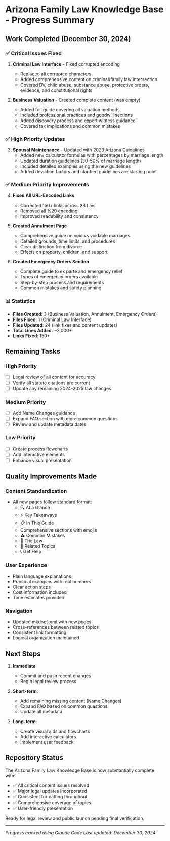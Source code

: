 # Arizona Family Law Knowledge Base - Progress Summary

## Work Completed (December 30, 2024)

### ✅ Critical Issues Fixed

1. **Criminal Law Interface** - Fixed corrupted encoding
   - Replaced all corrupted characters
   - Added comprehensive content on criminal/family law intersection
   - Covered DV, child abuse, substance abuse, protective orders, evidence, and constitutional rights

2. **Business Valuation** - Created complete content (was empty)
   - Added full guide covering all valuation methods
   - Included professional practices and goodwill sections
   - Added discovery process and expert witness guidance
   - Covered tax implications and common mistakes

### ✅ High Priority Updates

3. **Spousal Maintenance** - Updated with 2023 Arizona Guidelines
   - Added new calculator formulas with percentages by marriage length
   - Updated duration guidelines (30-50% of marriage length)
   - Included detailed examples using the new guidelines
   - Added deviation factors and clarified guidelines are starting point

### ✅ Medium Priority Improvements

4. **Fixed All URL-Encoded Links**
   - Corrected 150+ links across 23 files
   - Removed all %20 encoding
   - Improved readability and consistency

5. **Created Annulment Page**
   - Comprehensive guide on void vs voidable marriages
   - Detailed grounds, time limits, and procedures
   - Clear distinction from divorce
   - Effects on property, children, and support

6. **Created Emergency Orders Section**
   - Complete guide to ex parte and emergency relief
   - Types of emergency orders available
   - Step-by-step process and requirements
   - Common mistakes and safety planning

### 📊 Statistics

- **Files Created**: 3 (Business Valuation, Annulment, Emergency Orders)
- **Files Fixed**: 1 (Criminal Law Interface)
- **Files Updated**: 24 (link fixes and content updates)
- **Total Lines Added**: ~3,000+
- **Links Fixed**: 150+

## Remaining Tasks

### High Priority
- [ ] Legal review of all content for accuracy
- [ ] Verify all statute citations are current
- [ ] Update any remaining 2024-2025 law changes

### Medium Priority
- [ ] Add Name Changes guidance
- [ ] Expand FAQ section with more common questions
- [ ] Review and update metadata dates

### Low Priority
- [ ] Create process flowcharts
- [ ] Add interactive elements
- [ ] Enhance visual presentation

## Quality Improvements Made

### Content Standardization
- All new pages follow standard format:
  - 🔍 At a Glance
  - ⚡ Key Takeaways
  - 📋 In This Guide
  - Comprehensive sections with emojis
  - ⚠️ Common Mistakes
  - 📖 The Law
  - 🔗 Related Topics
  - 📞 Get Help

### User Experience
- Plain language explanations
- Practical examples with real numbers
- Clear action steps
- Cost information included
- Time estimates provided

### Navigation
- Updated mkdocs.yml with new pages
- Cross-references between related topics
- Consistent link formatting
- Logical organization maintained

## Next Steps

1. **Immediate**: 
   - Commit and push recent changes
   - Begin legal review process

2. **Short-term**:
   - Add remaining missing content (Name Changes)
   - Expand FAQ based on common questions
   - Update all metadata

3. **Long-term**:
   - Create visual aids and flowcharts
   - Add interactive calculators
   - Implement user feedback

## Repository Status

The Arizona Family Law Knowledge Base is now substantially complete with:
- ✅ All critical content issues resolved
- ✅ Major legal updates incorporated
- ✅ Consistent formatting throughout
- ✅ Comprehensive coverage of topics
- ✅ User-friendly presentation

Ready for legal review and public launch pending final verification.

---

*Progress tracked using Claude Code*
*Last updated: December 30, 2024*